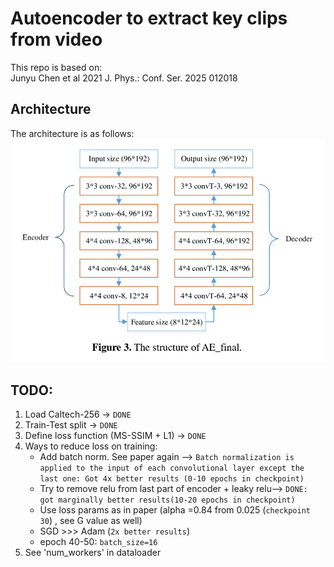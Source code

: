 # Autoencoder to extract key clips from video
This repo is based on:\
Junyu Chen et al 2021 J. Phys.: Conf. Ser. 2025 012018

## Architecture
The architecture is as follows:
![Architecture](https://github.com/ashrithjacob/Best-Frame-Retrieval/blob/main/images/architecture.png?raw=true)

## TODO:
1. Load Caltech-256 -> `DONE`
2. Train-Test split -> `DONE`
3. Define loss function (MS-SSIM + L1) -> `DONE`
4. Ways to reduce loss on training:
    - Add batch norm. See paper again --> `Batch normalization is applied to the input of each convolutional layer except the last one: Got 4x better results (0-10 epochs in checkpoint)`
    - Try to remove relu from last part of encoder + leaky relu--> `DONE: got marginally better results(10-20 epochs in checkpoint)`
    - Use loss params as in paper (alpha =0.84 from 0.025 (`checkpoint 30`) , see G value as well)
    - SGD >>> Adam (`2x better results`)
    - epoch 40-50: `batch_size=16`
5. See 'num_workers' in dataloader

